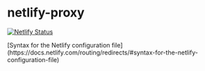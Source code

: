 # netlify-proxy
[![Netlify Status](https://api.netlify.com/api/v1/badges/1110d17e-5737-4280-8383-c5d4f9511610/deploy-status)](https://app.netlify.com/sites/fast-proxy/deploys)
<p>[Syntax for the Netlify configuration file](https://docs.netlify.com/routing/redirects/#syntax-for-the-netlify-configuration-file)</p>

